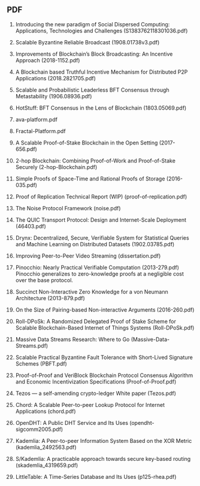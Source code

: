 ## PDF

01. Introducing the new paradigm of Social Dispersed Computing: Applications, Technologies and Challenges (S1383762118301036.pdf)

02. Scalable Byzantine Reliable Broadcast (1908.01738v3.pdf)

03. Improvements of Blockchain’s Block Broadcasting: An Incentive Approach (2018-1152.pdf)

04. A Blockchain based Truthful Incentive Mechanism for Distributed P2P Applications (2018.2821705.pdf)

05. Scalable and Probabilistic Leaderless BFT Consensus through Metastability (1906.08936.pdf)

06. HotStuff: BFT Consensus in the Lens of Blockchain (1803.05069.pdf)

07. ava-platform.pdf

08. Fractal-Platform.pdf

09. A Scalable Proof-of-Stake Blockchain in the Open Setting (2017-656.pdf)

10. 2-hop Blockchain: Combining Proof-of-Work and Proof-of-Stake Securely (2-hop-Blockchain.pdf)

11. Simple Proofs of Space-Time and Rational Proofs of Storage (2016-035.pdf)

12. Proof of Replication Technical Report (WIP) (proof-of-replication.pdf)

13. The Noise Protocol Framework (noise.pdf)

14. The QUIC Transport Protocol: Design and Internet-Scale Deployment (46403.pdf)

15. Drynx: Decentralized, Secure, Verifiable System for Statistical Queries and Machine Learning on Distributed Datasets (1902.03785.pdf)

16. Improving Peer-to-Peer Video Streaming (dissertation.pdf)

17. Pinocchio: Nearly Practical Verifiable Computation (2013-279.pdf) 
 Pinocchio generalizes to zero-knowledge proofs at a negligible cost over the base protocol.
 
18. Succinct Non-Interactive Zero Knowledge for a von Neumann Architecture (2013-879.pdf)

19. On the Size of Pairing-based Non-interactive Arguments (2016-260.pdf)

20. Roll-DPoSk: A Randomized Delegated Proof of Stake Scheme for Scalable Blockchain-Based Internet of Things Systems (Roll-DPoSk.pdf)

21. Massive Data Streams Research: Where to Go (Massive-Data-Streams.pdf)

22. Scalable Practical Byzantine Fault Tolerance with Short-Lived Signature Schemes (PBFT.pdf)

23. Proof-of-Proof and VeriBlock Blockchain Protocol Consensus Algorithm and Economic Incentivization Specifications (Proof-of-Proof.pdf)

24. Tezos — a self-amending crypto-ledger White paper (Tezos.pdf)

25. Chord: A Scalable Peer-to-peer Lookup Protocol for Internet Applications (chord.pdf)

26. OpenDHT: A Public DHT Service and Its Uses (opendht-sigcomm2005.pdf)

27. Kademlia: A Peer-to-peer Information System Based on the XOR Metric (kademlia_2492563.pdf)

28. S/Kademlia: A practicable approach towards secure key-based routing (skademlia_4319659.pdf)

29. LittleTable: A Time-Series Database and Its Uses (p125-rhea.pdf)
